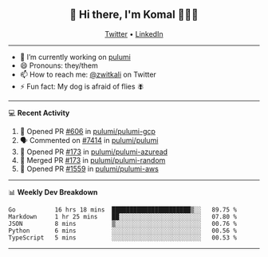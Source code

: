 <h2 align="center"> 👋 Hi there, I'm Komal 🧑🏾‍💻 </h2>
<p align="center">
    <a href="https://twitter.com/zwitkali">Twitter</a> •
    <a href="https://www.linkedin.com/in/komal-ali/">LinkedIn</a>
</p>

--------

- 🔭 I’m currently working on [pulumi](https://github.com/pulumi/pulumi)
- 😄 Pronouns: they/them
- 📫 How to reach me: [@zwitkali](https://twitter.com/zwitkali) on Twitter
- ⚡ Fun fact: My dog is afraid of flies 🪰

--------
💻 **Recent Activity**

<!--START_SECTION:activity-->
1. 💪 Opened PR [#606](https://github.com/pulumi/pulumi-gcp/pull/606) in [pulumi/pulumi-gcp](https://github.com/pulumi/pulumi-gcp)
2. 🗣 Commented on [#7414](https://github.com/pulumi/pulumi/issues/7414) in [pulumi/pulumi](https://github.com/pulumi/pulumi)
3. 💪 Opened PR [#173](https://github.com/pulumi/pulumi-azuread/pull/173) in [pulumi/pulumi-azuread](https://github.com/pulumi/pulumi-azuread)
4. 🎉 Merged PR [#173](https://github.com/pulumi/pulumi-random/pull/173) in [pulumi/pulumi-random](https://github.com/pulumi/pulumi-random)
5. 💪 Opened PR [#1559](https://github.com/pulumi/pulumi-aws/pull/1559) in [pulumi/pulumi-aws](https://github.com/pulumi/pulumi-aws)
<!--END_SECTION:activity-->

--------

📊 **Weekly Dev Breakdown**
<!--START_SECTION:waka-->
```text
Go           16 hrs 18 mins  ██████████████████████▒░░   89.75 % 
Markdown     1 hr 25 mins    ██░░░░░░░░░░░░░░░░░░░░░░░   07.80 % 
JSON         8 mins          ▒░░░░░░░░░░░░░░░░░░░░░░░░   00.76 % 
Python       6 mins          ░░░░░░░░░░░░░░░░░░░░░░░░░   00.56 % 
TypeScript   5 mins          ░░░░░░░░░░░░░░░░░░░░░░░░░   00.53 % 
```
<!--END_SECTION:waka-->

--------